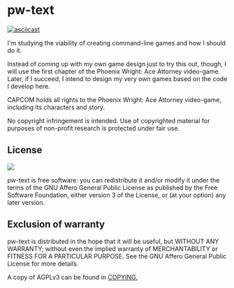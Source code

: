 # pw-text

[![asciicast](https://asciinema.org/a/19003.png)](https://asciinema.org/a/19003)

I'm studying the viability of creating command-line games and how I should do it.

Instead of coming up with my own game design just to try this out, though, I will use the first chapter of the Phoenix Wright: Ace Attorney video-game.
Later, if I succeed, I intend to design my very own games based on the code I develop here.

CAPCOM holds all rights to the Phoenix Wright: Ace Attorney video-game, including its characters and story.

No copyright infringement is intended. Use of copyrighted material for purposes of non-profit research is protected under fair use.

## License

![](https://www.gnu.org/graphics/agplv3-155x51.png)

pw-text is free software: you can redistribute it and/or modify it under the terms of the GNU Affero General Public License as published by the Free Software Foundation, either version 3 of the License, or (at your option) any later version.

## Exclusion of warranty

pw-text is distributed in the hope that it will be useful, but WITHOUT ANY WARRANTY; without even the implied warranty of MERCHANTABILITY or FITNESS FOR A PARTICULAR PURPOSE. See the GNU Affero General Public License for more details.

A copy of AGPLv3 can be found in [COPYING.](COPYING)
